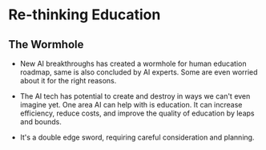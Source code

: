# Re-thinking Education

## The Wormhole

- New AI breakthroughs has created a wormhole for human education roadmap, same is also concluded by AI experts. Some are even worried about it for the right reasons. 
   
- The AI tech has potential to create and destroy in ways we can't even imagine yet. One area AI can help with is education. It can increase efficiency, reduce costs, and improve the quality of education by leaps and bounds.

- It's a double edge sword, requiring careful consideration and planning. 

